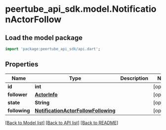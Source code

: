 # peertube_api_sdk.model.NotificationActorFollow

## Load the model package
```dart
import 'package:peertube_api_sdk/api.dart';
```

## Properties
Name | Type | Description | Notes
------------ | ------------- | ------------- | -------------
**id** | **int** |  | [optional] 
**follower** | [**ActorInfo**](ActorInfo.md) |  | [optional] 
**state** | **String** |  | [optional] 
**following** | [**NotificationActorFollowFollowing**](NotificationActorFollowFollowing.md) |  | [optional] 

[[Back to Model list]](../README.md#documentation-for-models) [[Back to API list]](../README.md#documentation-for-api-endpoints) [[Back to README]](../README.md)


